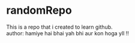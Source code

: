 # randomRepo
This is a repo that i created to learn github.
<br>
author: hamiye hai bhai yah bhi aur kon hoga yll !!
